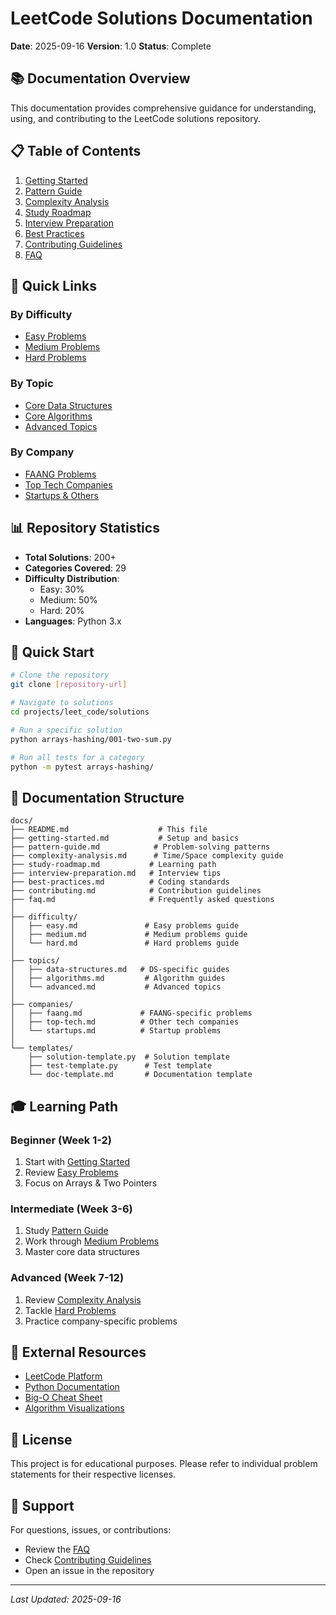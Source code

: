 # LeetCode Solutions Documentation

**Date**: 2025-09-16
**Version**: 1.0
**Status**: Complete

## 📚 Documentation Overview

This documentation provides comprehensive guidance for understanding, using, and contributing to the LeetCode solutions repository.

## 📋 Table of Contents

1. [Getting Started](./getting-started.md)
2. [Pattern Guide](./pattern-guide.md)
3. [Complexity Analysis](./complexity-analysis.md)
4. [Study Roadmap](./study-roadmap.md)
5. [Interview Preparation](./interview-preparation.md)
6. [Best Practices](./best-practices.md)
7. [Contributing Guidelines](./contributing.md)
8. [FAQ](./faq.md)

## 🎯 Quick Links

### By Difficulty
- [Easy Problems](./difficulty/easy.md)
- [Medium Problems](./difficulty/medium.md)
- [Hard Problems](./difficulty/hard.md)

### By Topic
- [Core Data Structures](./topics/data-structures.md)
- [Core Algorithms](./topics/algorithms.md)
- [Advanced Topics](./topics/advanced.md)

### By Company
- [FAANG Problems](./companies/faang.md)
- [Top Tech Companies](./companies/top-tech.md)
- [Startups & Others](./companies/startups.md)

## 📊 Repository Statistics

- **Total Solutions**: 200+
- **Categories Covered**: 29
- **Difficulty Distribution**:
  - Easy: 30%
  - Medium: 50%
  - Hard: 20%
- **Languages**: Python 3.x

## 🚀 Quick Start

```bash
# Clone the repository
git clone [repository-url]

# Navigate to solutions
cd projects/leet_code/solutions

# Run a specific solution
python arrays-hashing/001-two-sum.py

# Run all tests for a category
python -m pytest arrays-hashing/
```

## 📖 Documentation Structure

```
docs/
├── README.md                    # This file
├── getting-started.md           # Setup and basics
├── pattern-guide.md            # Problem-solving patterns
├── complexity-analysis.md      # Time/Space complexity guide
├── study-roadmap.md           # Learning path
├── interview-preparation.md   # Interview tips
├── best-practices.md          # Coding standards
├── contributing.md            # Contribution guidelines
├── faq.md                     # Frequently asked questions
│
├── difficulty/
│   ├── easy.md               # Easy problems guide
│   ├── medium.md             # Medium problems guide
│   └── hard.md               # Hard problems guide
│
├── topics/
│   ├── data-structures.md   # DS-specific guides
│   ├── algorithms.md         # Algorithm guides
│   └── advanced.md           # Advanced topics
│
├── companies/
│   ├── faang.md             # FAANG-specific problems
│   ├── top-tech.md          # Other tech companies
│   └── startups.md          # Startup problems
│
└── templates/
    ├── solution-template.py  # Solution template
    ├── test-template.py      # Test template
    └── doc-template.md       # Documentation template
```

## 🎓 Learning Path

### Beginner (Week 1-2)
1. Start with [Getting Started](./getting-started.md)
2. Review [Easy Problems](./difficulty/easy.md)
3. Focus on Arrays & Two Pointers

### Intermediate (Week 3-6)
1. Study [Pattern Guide](./pattern-guide.md)
2. Work through [Medium Problems](./difficulty/medium.md)
3. Master core data structures

### Advanced (Week 7-12)
1. Review [Complexity Analysis](./complexity-analysis.md)
2. Tackle [Hard Problems](./difficulty/hard.md)
3. Practice company-specific problems

## 🔗 External Resources

- [LeetCode Platform](https://leetcode.com)
- [Python Documentation](https://docs.python.org/3/)
- [Big-O Cheat Sheet](https://www.bigocheatsheet.com/)
- [Algorithm Visualizations](https://visualgo.net/)

## 📝 License

This project is for educational purposes. Please refer to individual problem statements for their respective licenses.

## 🤝 Support

For questions, issues, or contributions:
- Review the [FAQ](./faq.md)
- Check [Contributing Guidelines](./contributing.md)
- Open an issue in the repository

---

*Last Updated: 2025-09-16*
